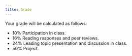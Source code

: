 ```yaml
---
title: Grade
---
```


Your grade will be calculated as follows:

[comment]: <> (- 10% Attendance and participation in class. *Attendance will be recorded each week*.)
- 10% Participation in class. 
- 16% Reading responses and peer reviews.
- 24% Leading topic presentation and discussion in class.
- 50% Project.